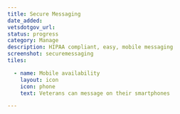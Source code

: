 ```yaml
---
title: Secure Messaging
date_added:
vetsdotgov_url:
status: progress
category: Manage
description: HIPAA compliant, easy, mobile messaging
screenshot: securemessaging
tiles:

  - name: Mobile availability
    layout: icon
    icon: phone
    text: Veterans can message on their smartphones

---
```

